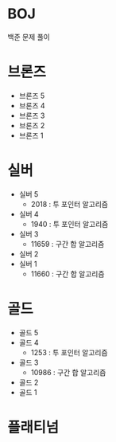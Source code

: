 # BOJ
백준 문제 풀이

# 브론즈
  - 브론즈 5
  - 브론즈 4
  - 브론즈 3
  - 브론즈 2
  - 브론즈 1
# 실버
  - 실버 5
    * 2018 : 투 포인터 알고리즘
  - 실버 4
    * 1940 : 투 포인터 알고리즘
  - 실버 3
    * 11659 : 구간 합 알고리즘
  - 실버 2
  - 실버 1
    * 11660 : 구간 합 알고리즘
# 골드
  - 골드 5
  - 골드 4
    * 1253 : 투 포인터 알고리즘
  - 골드 3
    * 10986 : 구간 합 알고리즘
  - 골드 2
  - 골드 1
# 플래티넘
